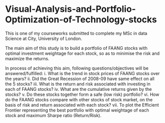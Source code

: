 # Visual-Analysis-and-Portfolio-Optimization-of-Technology-stocks

This is one of my courseworks submitted to complete my MSc in data Science at City, University of London.



The main aim of this study is to build a portfolio of FAANG stocks with optimal investment
weightage for each stock, so as to minimise the risk and maximize the returns.

In process of achieving this aim, following questions/objectives will be answered/fulfilled:
i. What is the trend in stock prices of FAANG stocks over the years?
ii. Did the Great Recession of 2008-09 have same effect on all the 5 stocks?
iii. What is the return and risk associated with investing in each of FAANG stocks?
iv. What are the cumulative returns given by the stocks?
v. Do these stocks together form a safe (low risk) portfolio?
vi. How do the FAANG stocks compare with other stocks of stock market, on the basis
of risk and return associated with each stock?
vii. To plot the Efficient Frontier representing the best portfolio with optimal weightage
of each stock and maximum Sharpe ratio (Return/Risk).
